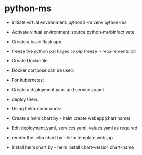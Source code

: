 # python-ms

 - initiate virtual environment: python3 -m venv python-ms
 - Activate virtual environment: source python-ms/bin/activate

 - Create a basic flask app
 - freeze the python packages by pip freeze > requirements.txt

 - Create Dockerfile
 - Docker compose can be used.

 - For kubernetes:
  - Create a deployment.yaml and services.yaml
  - deploy them.

 - Using helm:
 commands-
  - Create a helm chart by - helm create webapp(chart name)
  - Edit deployment.yaml, services.yaml, values.yaml as required
  - render the helm chart by - helm template webapp
  - install helm chart by - helm install chart-version chart-name
    